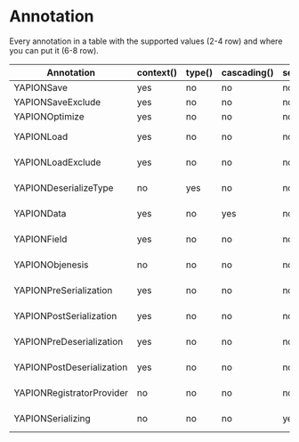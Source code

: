 # Annotation

Every annotation in a table with the supported values (2-4 row) and where you can put it (6-8 row).

| Annotation                | context() | type() | cascading() | serializationStep() | deserializationStep() | Usage                       | Type | Method | Field |
|---------------------------|-----------|--------|-------------|---------------------|-----------------------|-----------------------------|------|--------|-------|
| YAPIONSave                | yes       | no     | no          | no                  | no                    | for serialization           | yes  | no     | yes   |
| YAPIONSaveExclude         | yes       | no     | no          | no                  | no                    | for serialization           | yes  | no     | yes   |
| YAPIONOptimize            | yes       | no     | no          | no                  | no                    | for serialization           | no   | no     | yes   |
| YAPIONLoad                | yes       | no     | no          | no                  | no                    | for deserialization         | yes  | no     | yes   |
| YAPIONLoadExclude         | yes       | no     | no          | no                  | no                    | for deserialization         | yes  | no     | yes   |
| YAPIONDeserializeType     | no        | yes    | no          | no                  | no                    | for deserialization         | no   | no     | yes   |
| YAPIONData                | yes       | no     | yes         | no                  | no                    | for (de)serialization       | yes  | no     | no    |
| YAPIONField               | yes       | no     | no          | no                  | no                    | for (de)serialization       | no   | no     | yes   |
| YAPIONObjenesis           | no        | no     | no          | no                  | no                    | for deserialization         | yes  | no     | no    |
| YAPIONPreSerialization    | yes       | no     | no          | no                  | no                    | before serialization        | no   | yes    | no    |
| YAPIONPostSerialization   | yes       | no     | no          | no                  | no                    | after serialization         | no   | yes    | no    |
| YAPIONPreDeserialization  | yes       | no     | no          | no                  | no                    | before deserialization      | no   | yes    | no    |
| YAPIONPostDeserialization | yes       | no     | no          | no                  | no                    | after deserialization       | no   | yes    | no    |
| YAPIONRegistratorProvider | no        | no     | no          | no                  | no                    | for serializer registration | no   | yes    | no    |
| YAPIONSerializing         | no        | no     | no          | yes                 | yes                   | generates a serializer      | yes  | no     | no    |
